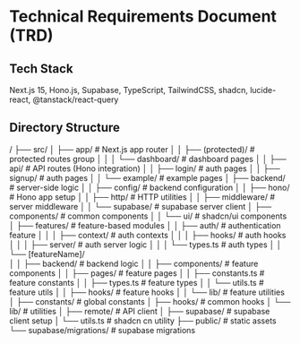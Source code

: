 # Technical Requirements Document (TRD)
  
## Tech Stack

Next.js 15, Hono.js, Supabase, TypeScript, TailwindCSS, shadcn, lucide-react, @tanstack/react-query

## Directory Structure


/
├── src/
│   ├── app/                        # Next.js app router
│   │   ├── (protected)/            # protected routes group
│   │   │   └── dashboard/          # dashboard pages
│   │   ├── api/                    # API routes (Hono integration)
│   │   ├── login/                  # auth pages
│   │   ├── signup/                 # auth pages
│   │   └── example/                # example pages
│   ├── backend/                    # server-side logic
│   │   ├── config/                 # backend configuration
│   │   ├── hono/                   # Hono app setup
│   │   ├── http/                   # HTTP utilities
│   │   ├── middleware/             # server middleware
│   │   └── supabase/               # supabase server client
│   ├── components/                 # common components
│   │   └── ui/                     # shadcn/ui components
│   ├── features/                   # feature-based modules
│   │   ├── auth/                   # authentication feature
│   │   │   ├── context/            # auth contexts
│   │   │   ├── hooks/              # auth hooks
│   │   │   ├── server/             # auth server logic
│   │   │   └── types.ts            # auth types
│   │   └── [featureName]/          
│   │       ├── backend/            # backend logic
│   │       ├── components/         # feature components
│   │       ├── pages/              # feature pages
│   │       ├── constants.ts        # feature constants
│   │       ├── types.ts            # feature types
│   │       └── utils.ts            # feature utils
│   │       ├── hooks/              # feature hooks
│   │       └── lib/                # feature utilities
│   ├── constants/                  # global constants
│   ├── hooks/                      # common hooks
│   └── lib/                        # utilities
│       ├── remote/                 # API client
│       ├── supabase/               # supabase client setup
│       └── utils.ts                # shadcn cn utility
├── public/                         # static assets
└── supabase/migrations/            # supabase migrations

  